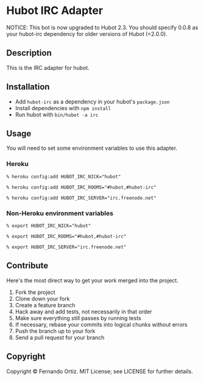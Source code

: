 # Hubot IRC Adapter

NOTICE: This bot is now upgraded to Hubot 2.3.  You should specify 0.0.8 as your hubot-irc dependency for older versions of Hubot (<2.0.0).

## Description

This is the IRC adapter for hubot.

## Installation

* Add `hubot-irc` as a dependency in your hubot's `package.json`
* Install dependencies with `npm install`
* Run hubot with `bin/hubot -a irc`

## Usage

You will need to set some environment variables to use this adapter.

### Heroku

    % heroku config:add HUBOT_IRC_NICK="hubot"

    % heroku config:add HUBOT_IRC_ROOMS="#hubot,#hubot-irc"

    % heroku config:add HUBOT_IRC_SERVER="irc.freenode.net"

### Non-Heroku environment variables

    % export HUBOT_IRC_NICK="hubot"

    % export HUBOT_IRC_ROOMS="#hubot,#hubot-irc"

    % export HUBOT_IRC_SERVER="irc.freenode.net"

## Contribute

Here's the most direct way to get your work merged into the project.

1. Fork the project
2. Clone down your fork
3. Create a feature branch
4. Hack away and add tests, not necessarily in that order
5. Make sure everything still passes by running tests
6. If necessary, rebase your commits into logical chunks without errors
7. Push the branch up to your fork
8. Send a pull request for your branch

## Copyright

Copyright &copy; Fernando Ortiz. MIT License; see LICENSE for further details.

